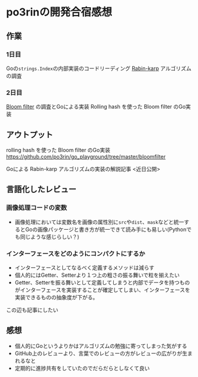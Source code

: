 # po3rinの開発合宿感想

## 作業

### 1日目

Goの```strings.Index```の内部実装のコードリーディング
[Rabin-karp](https://ja.wikipedia.org/wiki/%E3%83%A9%E3%83%93%E3%83%B3-%E3%82%AB%E3%83%BC%E3%83%97%E6%96%87%E5%AD%97%E5%88%97%E6%A4%9C%E7%B4%A2%E3%82%A2%E3%83%AB%E3%82%B4%E3%83%AA%E3%82%BA%E3%83%A0) アルゴリズムの調査

### 2日目

[Bloom filter](https://en.wikipedia.org/wiki/Bloom_filter) の調査とGoによる実装
Rolling hash を使った Bloom filter のGo実装

## アウトプット

rolling hash を使った Bloom filter のGo実装
https://github.com/po3rin/go_playground/tree/master/bloomfilter

Goによる Rabin-karp アルゴリズムの実装の解説記事
<近日公開>

## 言語化したレビュー

### 画像処理コードの変数
* 画像処理においては変数名を画像の属性別に```src```や```dist```、```mask```などと統一するとGoの画像パッケージと書き方が統一できて読み手にも易しい(Pythonでも同じような感じらしい？)

### インターフェースをどのようにコンパクトにするか
* インターフェースとしてなるべく定義するメソッドは減らす
* 個人的にはGetter、Setterより１つ上の粗さの振る舞いで粒を揃えたい
* Getter、Setterを振る舞いとして定義してしまうと内部でデータを持つものがインターフェースを実装することが確定してしまい、インターフェースを実装できるものの抽象度が下がる。

この辺も記事にしたい

## 感想
* 個人的にGoというよりかはアルゴリズムの勉強に寄ってしまった気がする
* GitHub上のレビューより、言葉でのレビューの方がレビューの広がりが生まれるなと
* 定期的に進捗共有をしていたのでだらだらとしなくて良い
